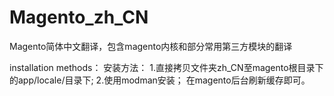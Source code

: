 # Magento_zh_CN
Magento简体中文翻译，包含magento内核和部分常用第三方模块的翻译



installation methods：
安装方法：
1.直接拷贝文件夹zh_CN至magento根目录下的app/locale/目录下;
2.使用modman安装；
在magento后台刷新缓存即可。
